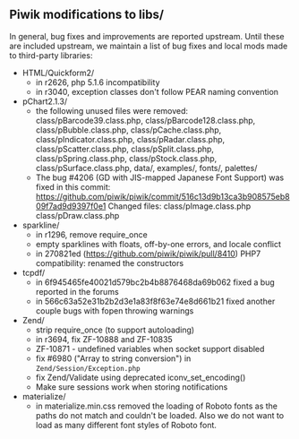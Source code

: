 ## Piwik modifications to libs/

In general, bug fixes and improvements are reported upstream.  Until these are
included upstream, we maintain a list of bug fixes and local mods made to
third-party libraries:

 * HTML/Quickform2/
   - in r2626, php 5.1.6 incompatibility
   - in r3040, exception classes don't follow PEAR naming convention
 * pChart2.1.3/
   - the following unused files were removed:
     class/pBarcode39.class.php, class/pBarcode128.class.php,
     class/pBubble.class.php, class/pCache.class.php, class/pIndicator.class.php,
     class/pRadar.class.php, class/pScatter.class.php, class/pSplit.class.php,
     class/pSpring.class.php, class/pStock.class.php, class/pSurface.class.php,
     data/, examples/, fonts/, palettes/
   - The bug #4206 (GD with JIS-mapped Japanese Font Support) was fixed in this
     commit: https://github.com/piwik/piwik/commit/516c13d9b13ca3b908575eb809f7ad9d9397f0e1
     Changed files: class/pImage.class.php class/pDraw.class.php
 * sparkline/
   - in r1296, remove require_once
   - empty sparklines with floats, off-by-one errors, and locale conflict
   - in 270821ed (https://github.com/piwik/piwik/pull/8410) PHP7 compatibility: renamed the constructors
 * tcpdf/
   - in 6f945465fe40021d579bc2b4b8876468da69b062 fixed a bug reported in the forums
   - in 566c63a52e31b2b2d3e1a83f8f63e74e8d661b21 fixed another couple bugs with fopen throwing warnings
 * Zend/
   - strip require_once (to support autoloading)
   - in r3694, fix ZF-10888 and ZF-10835
   - ZF-10871 - undefined variables when socket support disabled
   - fix #6980 ("Array to string conversion") in `Zend/Session/Exception.php`
   - fix Zend/Validate using deprecated iconv_set_encoding()
   - Make sure sessions work when storing notifications
 * materialize/
   - in materialize.min.css removed the loading of Roboto fonts as the paths do not match and couldn't be loaded. Also
     we do not want to load as many different font styles of Roboto font.